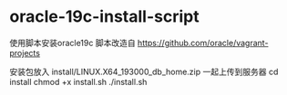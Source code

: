 # oracle-19c-install-script

使用脚本安装oracle19c
脚本改造自 https://github.com/oracle/vagrant-projects

安装包放入 install/LINUX.X64_193000_db_home.zip
一起上传到服务器
cd install
chmod +x install.sh
./install.sh